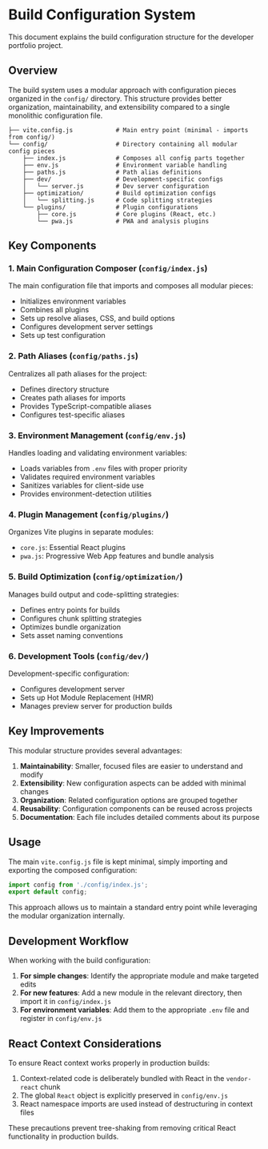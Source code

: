 # Build Configuration System

This document explains the build configuration structure for the developer portfolio project.

## Overview

The build system uses a modular approach with configuration pieces organized in the `config/` directory. This structure provides better organization, maintainability, and extensibility compared to a single monolithic configuration file.

```
├── vite.config.js            # Main entry point (minimal - imports from config/)
└── config/                   # Directory containing all modular config pieces
    ├── index.js              # Composes all config parts together
    ├── env.js                # Environment variable handling
    ├── paths.js              # Path alias definitions
    ├── dev/                  # Development-specific configs
    │   └── server.js         # Dev server configuration
    ├── optimization/         # Build optimization configs
    │   └── splitting.js      # Code splitting strategies
    └── plugins/              # Plugin configurations
        ├── core.js           # Core plugins (React, etc.)
        └── pwa.js            # PWA and analysis plugins
```

## Key Components

### 1. Main Configuration Composer (`config/index.js`)

The main configuration file that imports and composes all modular pieces:

- Initializes environment variables
- Combines all plugins
- Sets up resolve aliases, CSS, and build options
- Configures development server settings
- Sets up test configuration

### 2. Path Aliases (`config/paths.js`) 

Centralizes all path aliases for the project:

- Defines directory structure
- Creates path aliases for imports
- Provides TypeScript-compatible aliases
- Configures test-specific aliases

### 3. Environment Management (`config/env.js`)

Handles loading and validating environment variables:

- Loads variables from `.env` files with proper priority
- Validates required environment variables
- Sanitizes variables for client-side use
- Provides environment-detection utilities

### 4. Plugin Management (`config/plugins/`)

Organizes Vite plugins in separate modules:

- `core.js`: Essential React plugins
- `pwa.js`: Progressive Web App features and bundle analysis

### 5. Build Optimization (`config/optimization/`)

Manages build output and code-splitting strategies:

- Defines entry points for builds
- Configures chunk splitting strategies
- Optimizes bundle organization
- Sets asset naming conventions

### 6. Development Tools (`config/dev/`)

Development-specific configuration:

- Configures development server
- Sets up Hot Module Replacement (HMR)
- Manages preview server for production builds

## Key Improvements

This modular structure provides several advantages:

1. **Maintainability**: Smaller, focused files are easier to understand and modify
2. **Extensibility**: New configuration aspects can be added with minimal changes
3. **Organization**: Related configuration options are grouped together
4. **Reusability**: Configuration components can be reused across projects
5. **Documentation**: Each file includes detailed comments about its purpose

## Usage

The main `vite.config.js` file is kept minimal, simply importing and exporting the composed configuration:

```javascript
import config from './config/index.js';
export default config;
```

This approach allows us to maintain a standard entry point while leveraging the modular organization internally.

## Development Workflow

When working with the build configuration:

1. **For simple changes**: Identify the appropriate module and make targeted edits
2. **For new features**: Add a new module in the relevant directory, then import it in `config/index.js`
3. **For environment variables**: Add them to the appropriate `.env` file and register in `config/env.js`

## React Context Considerations

To ensure React context works properly in production builds:

1. Context-related code is deliberately bundled with React in the `vendor-react` chunk
2. The global `React` object is explicitly preserved in `config/env.js`
3. React namespace imports are used instead of destructuring in context files

These precautions prevent tree-shaking from removing critical React functionality in production builds.
